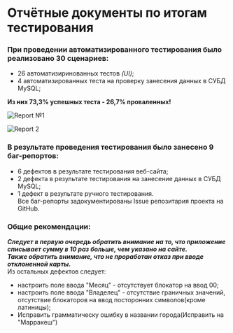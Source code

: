 # Отчётные документы по итогам тестирования
### При проведении автоматизированного тестирования было реализовано 30 сценариев:
 - 26 автоматизиринованных тестов *(UI)*;
 - 4 автоматизированных теста на проверку занесения данных в СУБД MySQL;  

__Из них 73,3% успешных теста - 26,7% проваленных!__       

 ![Report №1](https://github.com/msuxodolov/Course-Project-AQA/assets/163032491/ae0d95cb-f1cd-4ac5-93cc-8c263cc1aad7)

![Report 2](https://github.com/msuxodolov/Course-Project-AQA/assets/163032491/ddd579b7-e7f9-4c55-a583-89696fac9863)



### В результате проведения тестирования было занесено 9 баг-репортов:
- 6 дефектов в результате тестирования веб-сайта;
- 2 дефекта в результате тестирования на занесение данных в СУБД MySQL;
- 1 дефект в результате ручного тестирования.  
Все баг-репорты задокументированы Issue репозитария проекта на GitHub.

### Общие рекомендации: 
***Следует в первую очередь обратить внимание на то, что приложение списывает сумму в 10 раз больше, чем указано на сайте.  
Также обратить внимание, что не проработан отказ при вводе отклоненной карты.***  
Из остальных дефектов следует:
 - настроить поле ввода "Месяц" - отсутствует блокатор на ввод 00;
 - настроить поле ввода "Владелец" - отсутствие граничных значений, 
отсутствие блокаторов на ввод посторонних символов(кроме латиницы);
 - Исправить грамматическу ошибку в названии города(Исправить на "Марракеш")
